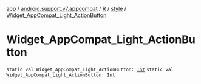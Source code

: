 [app](../../../index.md) / [android.support.v7.appcompat](../../index.md) / [R](../index.md) / [style](index.md) / [Widget_AppCompat_Light_ActionButton](.)

# Widget_AppCompat_Light_ActionButton

`static val Widget_AppCompat_Light_ActionButton: `[`Int`](https://kotlinlang.org/api/latest/jvm/stdlib/kotlin/-int/index.html)
`static val Widget_AppCompat_Light_ActionButton: `[`Int`](https://kotlinlang.org/api/latest/jvm/stdlib/kotlin/-int/index.html)